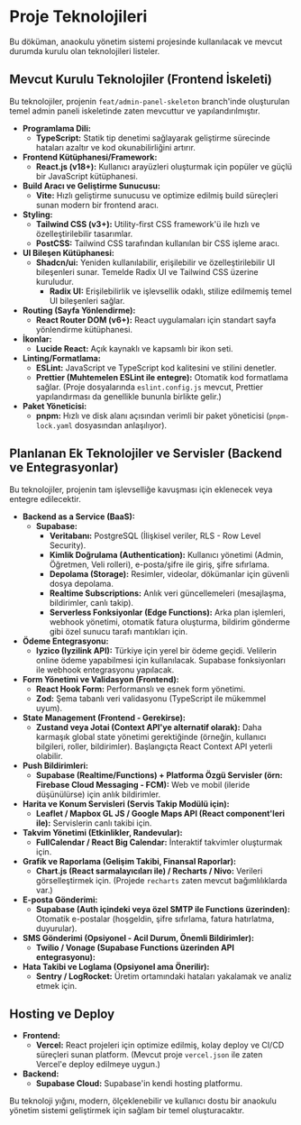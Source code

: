 # Proje Teknolojileri

Bu döküman, anaokulu yönetim sistemi projesinde kullanılacak ve mevcut durumda kurulu olan teknolojileri listeler.

## Mevcut Kurulu Teknolojiler (Frontend İskeleti)

Bu teknolojiler, projenin `feat/admin-panel-skeleton` branch'inde oluşturulan temel admin paneli iskeletinde zaten mevcuttur ve yapılandırılmıştır.

*   **Programlama Dili:**
    *   **TypeScript:** Statik tip denetimi sağlayarak geliştirme sürecinde hataları azaltır ve kod okunabilirliğini artırır.
*   **Frontend Kütüphanesi/Framework:**
    *   **React.js (v18+):** Kullanıcı arayüzleri oluşturmak için popüler ve güçlü bir JavaScript kütüphanesi.
*   **Build Aracı ve Geliştirme Sunucusu:**
    *   **Vite:** Hızlı geliştirme sunucusu ve optimize edilmiş build süreçleri sunan modern bir frontend aracı.
*   **Styling:**
    *   **Tailwind CSS (v3+):** Utility-first CSS framework'ü ile hızlı ve özelleştirilebilir tasarımlar.
    *   **PostCSS:** Tailwind CSS tarafından kullanılan bir CSS işleme aracı.
*   **UI Bileşen Kütüphanesi:**
    *   **Shadcn/ui:** Yeniden kullanılabilir, erişilebilir ve özelleştirilebilir UI bileşenleri sunar. Temelde Radix UI ve Tailwind CSS üzerine kuruludur.
        *   **Radix UI:** Erişilebilirlik ve işlevsellik odaklı, stilize edilmemiş temel UI bileşenleri sağlar.
*   **Routing (Sayfa Yönlendirme):**
    *   **React Router DOM (v6+):** React uygulamaları için standart sayfa yönlendirme kütüphanesi.
*   **İkonlar:**
    *   **Lucide React:** Açık kaynaklı ve kapsamlı bir ikon seti.
*   **Linting/Formatlama:**
    *   **ESLint:** JavaScript ve TypeScript kod kalitesini ve stilini denetler.
    *   **Prettier (Muhtemelen ESLint ile entegre):** Otomatik kod formatlama sağlar. (Proje dosyalarında `eslint.config.js` mevcut, Prettier yapılandırması da genellikle bununla birlikte gelir.)
*   **Paket Yöneticisi:**
    *   **pnpm:** Hızlı ve disk alanı açısından verimli bir paket yöneticisi (`pnpm-lock.yaml` dosyasından anlaşılıyor).

## Planlanan Ek Teknolojiler ve Servisler (Backend ve Entegrasyonlar)

Bu teknolojiler, projenin tam işlevselliğe kavuşması için eklenecek veya entegre edilecektir.

*   **Backend as a Service (BaaS):**
    *   **Supabase:**
        *   **Veritabanı:** PostgreSQL (İlişkisel veriler, RLS - Row Level Security).
        *   **Kimlik Doğrulama (Authentication):** Kullanıcı yönetimi (Admin, Öğretmen, Veli rolleri), e-posta/şifre ile giriş, şifre sıfırlama.
        *   **Depolama (Storage):** Resimler, videolar, dökümanlar için güvenli dosya depolama.
        *   **Realtime Subscriptions:** Anlık veri güncellemeleri (mesajlaşma, bildirimler, canlı takip).
        *   **Serverless Fonksiyonlar (Edge Functions):** Arka plan işlemleri, webhook yönetimi, otomatik fatura oluşturma, bildirim gönderme gibi özel sunucu tarafı mantıkları için.
*   **Ödeme Entegrasyonu:**
    *   **Iyzico (Iyzilink API):** Türkiye için yerel bir ödeme geçidi. Velilerin online ödeme yapabilmesi için kullanılacak. Supabase fonksiyonları ile webhook entegrasyonu yapılacak.
*   **Form Yönetimi ve Validasyon (Frontend):**
    *   **React Hook Form:** Performanslı ve esnek form yönetimi.
    *   **Zod:** Şema tabanlı veri validasyonu (TypeScript ile mükemmel uyum).
*   **State Management (Frontend - Gerekirse):**
    *   **Zustand veya Jotai (Context API'ye alternatif olarak):** Daha karmaşık global state yönetimi gerektiğinde (örneğin, kullanıcı bilgileri, roller, bildirimler). Başlangıçta React Context API yeterli olabilir.
*   **Push Bildirimleri:**
    *   **Supabase (Realtime/Functions) + Platforma Özgü Servisler (örn: Firebase Cloud Messaging - FCM):** Web ve mobil (ileride düşünülürse) için anlık bildirimler.
*   **Harita ve Konum Servisleri (Servis Takip Modülü için):**
    *   **Leaflet / Mapbox GL JS / Google Maps API (React component'leri ile):** Servislerin canlı takibi için.
*   **Takvim Yönetimi (Etkinlikler, Randevular):**
    *   **FullCalendar / React Big Calendar:** İnteraktif takvimler oluşturmak için.
*   **Grafik ve Raporlama (Gelişim Takibi, Finansal Raporlar):**
    *   **Chart.js (React sarmalayıcıları ile) / Recharts / Nivo:** Verileri görselleştirmek için. (Projede `recharts` zaten mevcut bağımlılıklarda var.)
*   **E-posta Gönderimi:**
    *   **Supabase (Auth içindeki veya özel SMTP ile Functions üzerinden):** Otomatik e-postalar (hoşgeldin, şifre sıfırlama, fatura hatırlatma, duyurular).
*   **SMS Gönderimi (Opsiyonel - Acil Durum, Önemli Bildirimler):**
    *   **Twilio / Vonage (Supabase Functions üzerinden API entegrasyonu):**
*   **Hata Takibi ve Loglama (Opsiyonel ama Önerilir):**
    *   **Sentry / LogRocket:** Üretim ortamındaki hataları yakalamak ve analiz etmek için.

## Hosting ve Deploy

*   **Frontend:**
    *   **Vercel:** React projeleri için optimize edilmiş, kolay deploy ve CI/CD süreçleri sunan platform. (Mevcut proje `vercel.json` ile zaten Vercel'e deploy edilmeye uygun.)
*   **Backend:**
    *   **Supabase Cloud:** Supabase'in kendi hosting platformu.

Bu teknoloji yığını, modern, ölçeklenebilir ve kullanıcı dostu bir anaokulu yönetim sistemi geliştirmek için sağlam bir temel oluşturacaktır.
